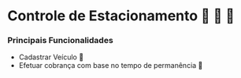 # Controle de Estacionamento 🚙 🚗 🚌 #

### Principais Funcionalidades ###

 - Cadastrar Veículo 🚙
 - Efetuar cobrança com base no tempo de permanência 💸

